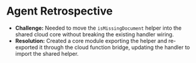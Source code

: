 # Agent Retrospective

- **Challenge:** Needed to move the `isMissingDocument` helper into the shared cloud core without breaking the existing handler wiring.
- **Resolution:** Created a core module exporting the helper and re-exported it through the cloud function bridge, updating the handler to import the shared helper.

